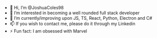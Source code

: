 - 👋 Hi, I’m @JoshuaColes98
- 👀 I’m interested in becoming a well rounded full stack developer
- 🌱 I’m currently/improving upon JS, TS, React, Python, Electron and C#
- 📫 If you wish to contact me, please do it through my Linkedin
- ⚡ Fun fact: I am obsessed with Marvel
